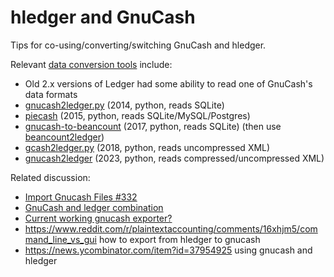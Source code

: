 # hledger and GnuCash

Tips for co-using/converting/switching GnuCash and hledger.

Relevant [data conversion tools](https://plaintextaccounting.org/#data-importconversion) include:

- Old 2.x versions of Ledger had some ability to read one of GnuCash's data formats
- [gnucash2ledger.py](https://github.com/MatzeB/pygnucash/blob/master/gnucash2ledger.py) (2014, python, reads SQLite)
- [piecash](https://github.com/sdementen/piecash) (2015, python, reads SQLite/MySQL/Postgres)
- [gnucash-to-beancount](https://github.com/henriquebastos/gnucash-to-beancount) (2017, python, reads SQLite) (then use [beancount2ledger](https://github.com/beancount/beancount2ledger))
- [gcash2ledger.py](https://gist.github.com/nonducor/ddc97e787810d52d067206a592a35ea7/) (2018, python, reads uncompressed XML)
- [gnucash2ledger](https://github.com/lodenrogue/gnucash2ledger) (2023, python, reads compressed/uncompressed XML)

Related discussion:

- [Import Gnucash Files #332](https://github.com/simonmichael/hledger/issues/332)
- [GnuCash and ledger combination](https://www.reddit.com/r/plaintextaccounting/comments/m721d7/gnucash_and_ledger_combination/)
- [Current working gnucash exporter?](https://www.reddit.com/r/plaintextaccounting/comments/r64oye/current_working_gnucash_exporter/)
- <https://www.reddit.com/r/plaintextaccounting/comments/16xhjm5/command_line_vs_gui> how to export from hledger to gnucash
- <https://news.ycombinator.com/item?id=37954925> using gnucash and hledger
